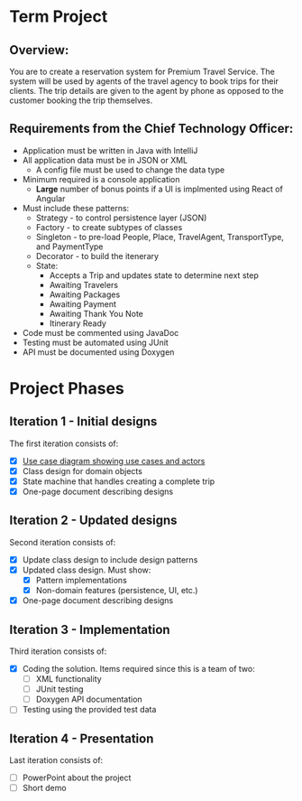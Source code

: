 # Term Project
## Overview:
You are to create a reservation system for Premium Travel Service. The system will be used by agents of the travel agency to book trips for their clients. The trip details are given to the agent by phone as opposed to the customer booking the trip themselves.

## Requirements from the Chief Technology Officer:
* Application must be written in Java with IntelliJ
* All application data must be in JSON or XML
  * A config file must be used to change the data type
* Minimum required is a console application
  * **Large** number of bonus points if a UI is implmented using React of Angular
* Must include these patterns:
  * Strategy - to control persistence layer (JSON)
  * Factory - to create subtypes of classes
  * Singleton - to pre-load People, Place, TravelAgent, TransportType, and PaymentType
  * Decorator - to build the itenerary
  * State:
    * Accepts a Trip and updates state to determine next step
    * Awaiting Travelers
    * Awaiting Packages
    * Awaiting Payment
    * Awaiting Thank You Note
    * Itinerary Ready
* Code must be commented using JavaDoc
* Testing must be automated using JUnit
* API must be documented using Doxygen


# Project Phases
## Iteration 1 - Initial designs
The first iteration consists of:
- [X] [Use case diagram showing use cases and actors](https://github.com/OOD-TermProject/Term-Project/blob/main/Iteration1/use_case_diagram.png)
- [X] Class design for domain objects
- [X] State machine that handles creating a complete trip
- [X] One-page document describing designs

## Iteration 2 - Updated designs
Second iteration consists of:
- [X] Update class design to include design patterns
- [X] Updated class design. Must show:
  - [X] Pattern implementations
  - [X] Non-domain features (persistence, UI, etc.)
- [X] One-page document describing designs

## Iteration 3 - Implementation
Third iteration consists of:
- [X] Coding the solution. Items required since this is a team of two:
  - [ ] XML functionality
  - [ ] JUnit testing
  - [ ] Doxygen API documentation
- [ ] Testing using the provided test data

## Iteration 4 - Presentation
Last iteration consists of:
- [ ] PowerPoint about the project
- [ ] Short demo
